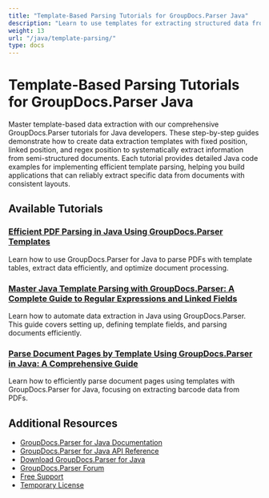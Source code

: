 ```yaml
---
title: "Template-Based Parsing Tutorials for GroupDocs.Parser Java"
description: "Learn to use templates for extracting structured data from documents with these GroupDocs.Parser Java tutorials."
weight: 13
url: "/java/template-parsing/"
type: docs
---
```

# Template-Based Parsing Tutorials for GroupDocs.Parser Java

Master template-based data extraction with our comprehensive GroupDocs.Parser tutorials for Java developers. These step-by-step guides demonstrate how to create data extraction templates with fixed position, linked position, and regex position to systematically extract information from semi-structured documents. Each tutorial provides detailed Java code examples for implementing efficient template parsing, helping you build applications that can reliably extract specific data from documents with consistent layouts.

## Available Tutorials

### [Efficient PDF Parsing in Java Using GroupDocs.Parser Templates](./parse-pdfs-groupdocs-parser-java-templates/)
Learn how to use GroupDocs.Parser for Java to parse PDFs with template tables, extract data efficiently, and optimize document processing.

### [Master Java Template Parsing with GroupDocs.Parser&#58; A Complete Guide to Regular Expressions and Linked Fields](./master-java-template-parsing-groupdocs-parser/)
Learn how to automate data extraction in Java using GroupDocs.Parser. This guide covers setting up, defining template fields, and parsing documents efficiently.

### [Parse Document Pages by Template Using GroupDocs.Parser in Java&#58; A Comprehensive Guide](./parse-document-pages-template-groupdocs-parser-java/)
Learn how to efficiently parse document pages using templates with GroupDocs.Parser for Java, focusing on extracting barcode data from PDFs.

## Additional Resources

- [GroupDocs.Parser for Java Documentation](https://docs.groupdocs.com/parser/java/)
- [GroupDocs.Parser for Java API Reference](https://reference.groupdocs.com/parser/java/)
- [Download GroupDocs.Parser for Java](https://releases.groupdocs.com/parser/java/)
- [GroupDocs.Parser Forum](https://forum.groupdocs.com/c/parser)
- [Free Support](https://forum.groupdocs.com/)
- [Temporary License](https://purchase.groupdocs.com/temporary-license/)
